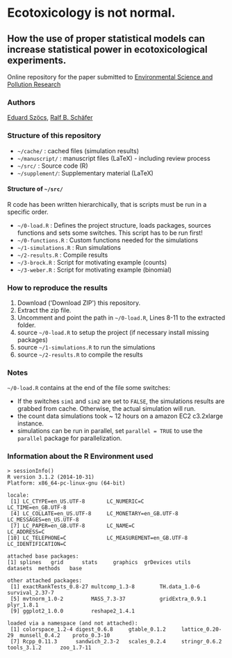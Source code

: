 Ecotoxicology is not normal.
============================
## How the use of proper statistical models can increase statistical power in ecotoxicological experiments.

Online repository for the paper submitted to [Environmental Science and Pollution Research](http://www.springer.com/environment/journal/11356)

### Authors
[Eduard Szöcs](http://www.uni-koblenz-landau.de/en/campus-landau/faculty7/environmental-sciences/landscape-ecology/Staff/eduardszoecs), [Ralf B. Schäfer](http://www.uni-koblenz-landau.de/en/campus-landau/faculty7/environmental-sciences/landscape-ecology/Staff/ralf-schaefer/ralf-schaefer)


### Structure of this repository

* `~/cache/`	: cached files (simulation results)
* `~/manuscript/`  : manuscript files (LaTeX) - including review process
* `~/src/`    	: Source code (R)
* `~/supplement/`: Supplementary material (LaTeX)

#### Structure of `~/src/`

R code has been written hierarchically, that is scripts must be run in a specific order.

* `~/0-load.R`   				: Defines the project structure, loads packages, sources functions and sets some switches. This script has to be run first!
* `~/0-functions.R`					: Custom functions needed for the simulations
* `~/1-simulations.R`   : Run simulations
* `~/2-results.R`				: Compile results
* `~/3-brock.R`					: Script for motivating example (counts)
* `~/3-weber.R`					: Script for motivating example (binomial)


### How to reproduce the results

1. Download ('Download ZIP') this repository.
2. Extract the zip file.
3. Uncomment and point the path in `~/0-load.R`, Lines 8-11 to the extracted folder.
4. source `~/0-load.R` to setup the project (if necessary install missing packages)
5. source `~/1-simulations.R` to run the simulations
6. source `~/2-results.R`	to compile the results

### Notes

`~/0-load.R` contains at the end of the file some switches:

* If the switches `sim1` and `sim2` are set to `FALSE`, the simulations results are grabbed from cache. Otherwise, the actual simulation will run.
* the count data simulations took ~ 12 hours on a amazon EC2 c3.2xlarge instance.
* simulations can be run in parallel, set `parallel = TRUE` to use the `parallel` package for parallelization.



### Information about the R Environment used

```{r}
> sessionInfo()
R version 3.1.2 (2014-10-31)
Platform: x86_64-pc-linux-gnu (64-bit)

locale:
 [1] LC_CTYPE=en_US.UTF-8       LC_NUMERIC=C               LC_TIME=en_GB.UTF-8       
 [4] LC_COLLATE=en_US.UTF-8     LC_MONETARY=en_GB.UTF-8    LC_MESSAGES=en_US.UTF-8   
 [7] LC_PAPER=en_GB.UTF-8       LC_NAME=C                  LC_ADDRESS=C              
[10] LC_TELEPHONE=C             LC_MEASUREMENT=en_GB.UTF-8 LC_IDENTIFICATION=C       

attached base packages:
[1] splines   grid      stats     graphics  grDevices utils     datasets  methods   base     

other attached packages:
 [1] exactRankTests_0.8-27 multcomp_1.3-8        TH.data_1.0-6         survival_2.37-7      
 [5] mvtnorm_1.0-2         MASS_7.3-37           gridExtra_0.9.1       plyr_1.8.1           
 [9] ggplot2_1.0.0         reshape2_1.4.1       

loaded via a namespace (and not attached):
 [1] colorspace_1.2-4 digest_0.6.8     gtable_0.1.2     lattice_0.20-29  munsell_0.4.2    proto_0.3-10    
 [7] Rcpp_0.11.3      sandwich_2.3-2   scales_0.2.4     stringr_0.6.2    tools_3.1.2      zoo_1.7-11 
 ```
